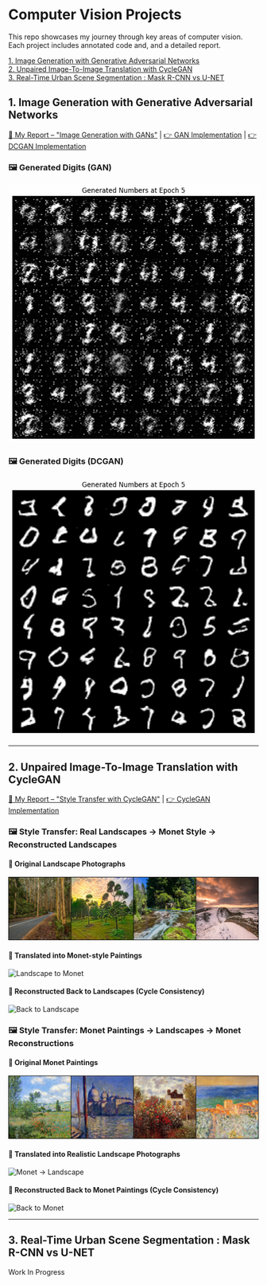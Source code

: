 # Computer Vision Projects

This repo showcases my journey through key areas of computer vision. Each project includes annotated code and, and a detailed report.

[1. Image Generation with Generative Adversarial Networks](#1-image-generation-with-generative-adversarial-networks)  
[2. Unpaired Image-To-Image Translation with CycleGAN](#2-unpaired-image-to-image-translation-with-cyclegan)  
[3. Real-Time Urban Scene Segmentation : Mask R-CNN vs U-NET](#3-real-time-urban-scene-segmentation--mask-r-cnn-vs-u-net)

## 1. Image Generation with Generative Adversarial Networks  
[📝 My Report – "Image Generation with GANs"](https://github.com/selim-ba/computer-vision/blob/main/cv_adversarial_networks_image_generation.pdf) | [👉 GAN Implementation](https://github.com/selim-ba/computer-vision/blob/main/cv_1_gan.py) | [👉 DCGAN Implementation](https://github.com/selim-ba/computer-vision/blob/main/cv_2_dcgan.py)

### 🖼️ Generated Digits (GAN)
![Generated Digits with my GAN model](https://github.com/selim-ba/computer-vision/blob/main/gif/gan_generation.gif)

### 🖼️ Generated Digits (DCGAN)
![Generated Digits with my DCGAN model](https://github.com/selim-ba/computer-vision/blob/main/gif/dcgan_generation.gif)

----------

## 2. Unpaired Image-To-Image Translation with CycleGAN
[📝 My Report – "Style Transfer with CycleGAN"](https://github.com/selim-ba/computer-vision/blob/main/cv_cyclegan_style_transfer.pdf) | [👉 CycleGAN Implementation](https://github.com/selim-ba/computer-vision/blob/main/cv_3_cyclegan.py)

### 🖼️ Style Transfer: Real Landscapes → Monet Style → Reconstructed Landscapes
#### 🌄 Original Landscape Photographs
![Real Landscape](https://github.com/selim-ba/computer-vision/blob/main/gif/20250804_epoch_100_real_landscape.png)
#### 🎨 Translated into Monet-style Paintings
![Landscape to Monet](https://github.com/selim-ba/computer-vision/blob/main/gif/cyclegan_landscape2monet.gif)
#### 🔁 Reconstructed Back to Landscapes (Cycle Consistency)
![Back to Landscape](https://github.com/selim-ba/computer-vision/blob/main/gif/cyclegan_cycle_landscape.gif)

### 🖼️  Style Transfer: Monet Paintings → Landscapes → Monet Reconstructions
#### 🎨 Original Monet Paintings
![Real Monet](https://github.com/selim-ba/computer-vision/blob/main/gif/20250804_epoch_100_real_monet.png)
#### 🌄 Translated into Realistic Landscape Photographs
![Monet -> Landscape](https://github.com/selim-ba/computer-vision/blob/main/gif/cyclegan_monet2landscape.gif)
#### 🔁 Reconstructed Back to Monet Paintings (Cycle Consistency)
![Back to Monet](https://github.com/selim-ba/computer-vision/blob/main/gif/cyclegan_cycle_monet.gif)

----------

## 3. Real-Time Urban Scene Segmentation : Mask R-CNN vs U-NET
Work In Progress
